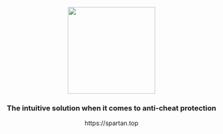 <p align="center"><img src='https://vagdedes.com/.images/spartan/logo.png' width='200' height='200'></p> 

### <div align="center">The intuitive solution when it comes to anti-cheat protection</div>
<div align="center">https://spartan.top</div>
